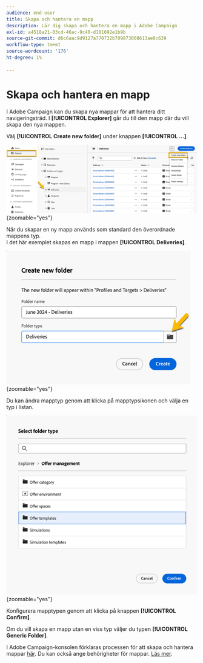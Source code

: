 ```yaml
---
audience: end-user
title: Skapa och hantera en mapp
description: Lär dig skapa och hantera en mapp i Adobe Campaign
exl-id: a4518a21-03cd-46ac-9c40-d181692e1b9b
source-git-commit: d6c6aac9d9127a770732b709873008613ae8c639
workflow-type: tm+mt
source-wordcount: '176'
ht-degree: 1%

---
```


# Skapa och hantera en mapp

I Adobe Campaign kan du skapa nya mappar för att hantera ditt navigeringsträd. I **[!UICONTROL Explorer]** går du till den mapp där du vill skapa den nya mappen.

Välj **[!UICONTROL Create new folder]** under knappen **[!UICONTROL ...]**.

![Skärmbild som visar alternativet Skapa ny mapp under knappen ...](assets/folder_create.png){zoomable="yes"}

När du skapar en ny mapp används som standard den överordnade mappens typ.\
I det här exemplet skapas en mapp i mappen **[!UICONTROL Deliveries]**.

![Skärmbild som visar en ny mapp som skapats i mappen Leveranser](assets/folder_new.png){zoomable="yes"}

Du kan ändra mapptyp genom att klicka på mapptypsikonen och välja en typ i listan.

![Skärmbild som visar en lista över tillgängliga mapptyper för markering](assets/folder_type.png){zoomable="yes"}

Konfigurera mapptypen genom att klicka på knappen **[!UICONTROL Confirm]**.

Om du vill skapa en mapp utan en viss typ väljer du typen **[!UICONTROL Generic Folder]**.

I Adobe Campaign-konsolen förklaras processen för att skapa och hantera mappar [här](https://experienceleague.adobe.com/en/docs/campaign/campaign-v8/config/configuration/folders-and-views). Du kan också ange behörigheter för mappar. [Läs mer](https://experienceleague.adobe.com/en/docs/campaign/campaign-v8/admin/permissions/folder-permissions).